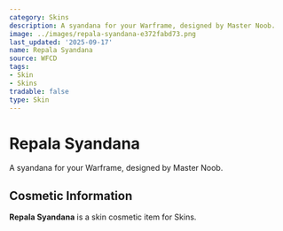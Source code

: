 ```yaml
---
category: Skins
description: A syandana for your Warframe, designed by Master Noob.
image: ../images/repala-syandana-e372fabd73.png
last_updated: '2025-09-17'
name: Repala Syandana
source: WFCD
tags:
- Skin
- Skins
tradable: false
type: Skin
---
```


# Repala Syandana

A syandana for your Warframe, designed by Master Noob.

## Cosmetic Information

**Repala Syandana** is a skin cosmetic item for Skins.

